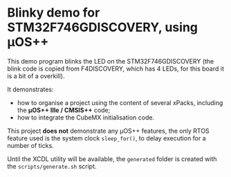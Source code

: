 # Blinky demo for STM32F746GDISCOVERY, using µOS++

This demo program blinks the LED on the STM32F746GDISCOVERY (the blink code
is copied from F4DISCOVERY, which has 4 LEDs, for this board it is a bit of
a overkill).

It demonstrates:

- how to organise a project using the content of several xPacks, including the **µOS++ IIIe / CMSIS++** code;
- how to integrate the CubeMX initialisation code.

This project **does not** demonstrate any µOS++ features, the only RTOS feature used is the system clock `sleep_for()`, to delay execution for a number of ticks.

Until the XCDL utility will be available, the `generated` folder is created with the `scripts/generate.sh` script.
